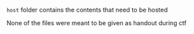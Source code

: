 `host` folder contains the contents that need to be hosted

None of the files were meant to be given as handout during ctf
